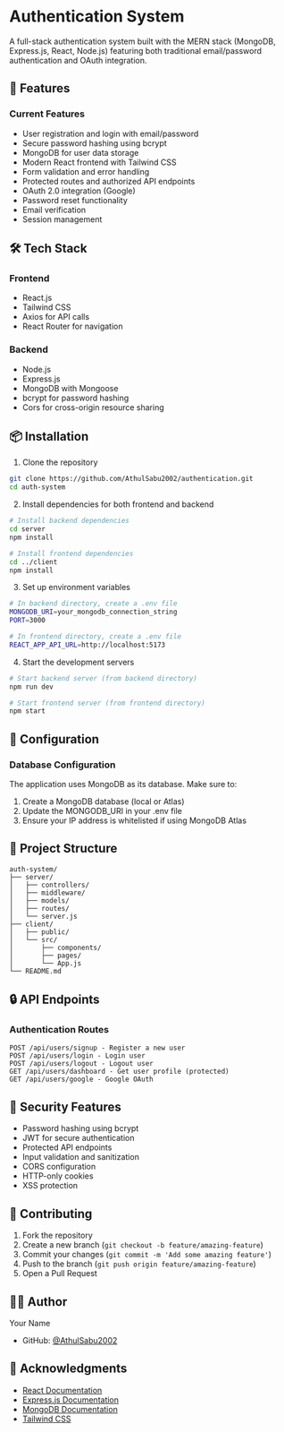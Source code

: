 # Authentication System

A full-stack authentication system built with the MERN stack (MongoDB, Express.js, React, Node.js) featuring both traditional email/password authentication and OAuth integration.

## 🚀 Features

### Current Features
- User registration and login with email/password
- Secure password hashing using bcrypt
- MongoDB for user data storage
- Modern React frontend with Tailwind CSS
- Form validation and error handling
- Protected routes and authorized API endpoints
- OAuth 2.0 integration (Google)
- Password reset functionality
- Email verification
- Session management

## 🛠️ Tech Stack

### Frontend
- React.js
- Tailwind CSS
- Axios for API calls
- React Router for navigation

### Backend
- Node.js
- Express.js
- MongoDB with Mongoose
- bcrypt for password hashing
- Cors for cross-origin resource sharing

## 📦 Installation

1. Clone the repository
```bash
git clone https://github.com/AthulSabu2002/authentication.git
cd auth-system
```

2. Install dependencies for both frontend and backend
```bash
# Install backend dependencies
cd server
npm install

# Install frontend dependencies
cd ../client
npm install
```

3. Set up environment variables
```bash
# In backend directory, create a .env file
MONGODB_URI=your_mongodb_connection_string
PORT=3000

# In frontend directory, create a .env file
REACT_APP_API_URL=http://localhost:5173
```

4. Start the development servers
```bash
# Start backend server (from backend directory)
npm run dev

# Start frontend server (from frontend directory)
npm start
```

## 🔧 Configuration

### Database Configuration
The application uses MongoDB as its database. Make sure to:
1. Create a MongoDB database (local or Atlas)
2. Update the MONGODB_URI in your .env file
3. Ensure your IP address is whitelisted if using MongoDB Atlas

## 📁 Project Structure
```
auth-system/
├── server/
│   ├── controllers/
│   ├── middleware/
│   ├── models/
│   ├── routes/
│   └── server.js
├── client/
│   ├── public/
│   └── src/
│       ├── components/
│       ├── pages/
│       └── App.js
└── README.md
```

## 🔒 API Endpoints

### Authentication Routes
```
POST /api/users/signup - Register a new user
POST /api/users/login - Login user
POST /api/users/logout - Logout user
GET /api/users/dashboard - Get user profile (protected)
GET /api/users/google - Google OAuth
```

## 🔐 Security Features

- Password hashing using bcrypt
- JWT for secure authentication
- Protected API endpoints
- Input validation and sanitization
- CORS configuration
- HTTP-only cookies
- XSS protection

## 🤝 Contributing

1. Fork the repository
2. Create a new branch (`git checkout -b feature/amazing-feature`)
3. Commit your changes (`git commit -m 'Add some amazing feature'`)
4. Push to the branch (`git push origin feature/amazing-feature`)
5. Open a Pull Request

## 👨‍💻 Author

Your Name
- GitHub: [@AthulSabu2002](https://github.com/AthulSabu2002)

## 🙏 Acknowledgments

- [React Documentation](https://reactjs.org/)
- [Express.js Documentation](https://expressjs.com/)
- [MongoDB Documentation](https://docs.mongodb.com/)
- [Tailwind CSS](https://tailwindcss.com/)